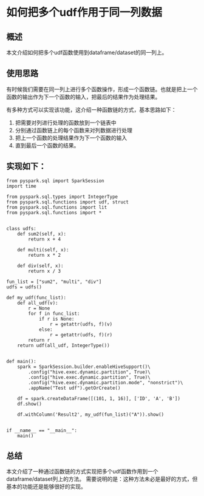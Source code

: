 # 如何把多个udf作用于同一列数据

## 概述

本文介绍如何把多个udf函数使用到dataframe/dataset的同一列上。

## 使用思路
有时候我们需要在同一列上进行多个函数操作，形成一个函数链。也就是把上一个函数的输出作为下一个函数的输入，把最后的结果作为处理结果。

有多种方式可以实现该功能，这介绍一种函数链的方式，基本思路如下：
1. 把需要对列进行处理的函数放到一个链表中
2. 分别通过函数链上的每个函数来对列数据进行处理
3. 把上一个函数的处理结果作为下一个函数的输入
4. 直到最后一个函数的结果。

## 实现如下：
```
from pyspark.sql import SparkSession
import time

from pyspark.sql.types import IntegerType
from pyspark.sql.functions import udf, struct
from pyspark.sql.functions import lit
from pyspark.sql.functions import *


class udfs:
    def sum2(self, x):
        return x + 4

    def multi(self, x):
        return x * 2

    def div(self, x):
        return x / 3

fun_list = ["sum2", "multi", "div"]
udfs = udfs()

def my_udf(func_list):
    def all_udf(v):
        r = None
        for f in func_list:
            if r is None:
                r = getattr(udfs, f)(v)
            else:
                r = getattr(udfs, f)(r)
        return r
    return udf(all_udf, IntegerType())


def main():
    spark = SparkSession.builder.enableHiveSupport()\
        .config("hive.exec.dynamic.partition", True)\
        .config("hive.exec.dynamic.partition", True)\
        .config("hive.exec.dynamic.partition.mode", "nonstrict")\
        .appName("Test udf").getOrCreate()

    df = spark.createDataFrame([(101, 1, 16)], ['ID', 'A', 'B'])
    df.show()

    df.withColumn('Result2', my_udf(fun_list)("A")).show()


if __name__ == "__main__":
    main()
```

## 总结
本文介绍了一种通过函数链的方式实现把多个udf函数作用到一个dataframe/dataset列上的方法。
需要说明的是：这种方法未必是最好的方式，但基本的功能还是能够很好的实现。